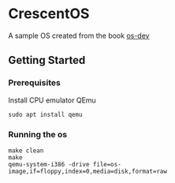 # CrescentOS

A sample OS created from the book [os-dev](https://www.cs.bham.ac.uk/~exr/lectures/opsys/10_11/lectures/os-dev.pdf)

## Getting Started
### Prerequisites

Install CPU emulator QEmu
```
sudo apt install qemu
```

### Running the os
```
make clean
make
qemu-system-i386 -drive file=os-image,if=floppy,index=0,media=disk,format=raw
```